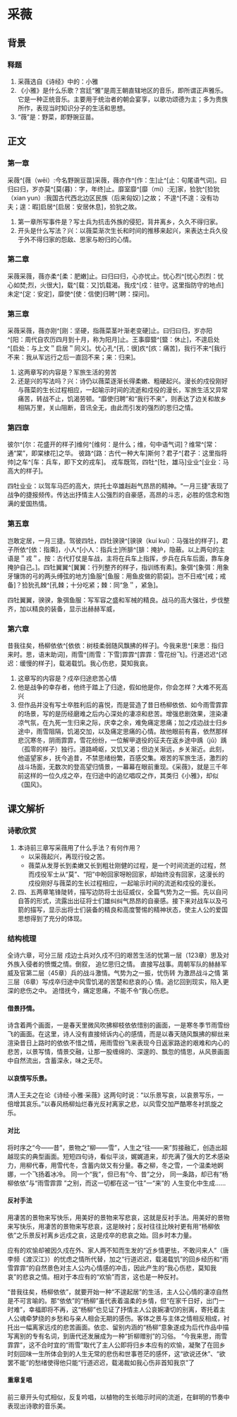 # 采薇

## 背景

### 释题
1. 采薇选自《诗经》中的：小雅
2. 《小雅》是什么乐歌？宫廷“雅”是周王朝直辖地区的音乐，即所谓正声雅乐。它是一种正统音乐。主要用于统治者的朝会宴享，以歌功颂德为主；多为贵族所作，表现当时知识分子的生活和思想。
3. “薇”是：野菜，即野豌豆苗。


## 正文
### 第一章

采薇^[薇（wēi）:今名野豌豆苗]采薇，薇亦作^[作：生]止^[止：句尾语气词]。曰归曰归，岁亦莫^[莫(暮)：字，年终]止。靡室靡^[靡（mi）:无]家，猃狁^[猃狁（xian yun）:我国古代西北边区民族（后来匈奴）]之故；
不遑^[不遑：没有功夫；遑：暇]启居^[启居：安居休息]，猃狁之故。

1. 第一章所写事件是？写士兵为抗击外族的侵犯，背井离乡，久久不得归家。
2. 开头是什么写法？兴：以薇菜渐次生长和时间的推移来起兴，来表达士兵久役于外不得归家的怨敌、思家与盼归的心情。

### 第二章

采薇采薇，薇亦柔^[柔：肥嫩]止。曰归曰归，心亦忧止。忧心烈^[忧心烈烈：忧心如焚;烈，火很大]，载^[载：又]饥载渴。我戍^[戍：驻守。这里指防守的地点]未定^[定：安定]，靡使^[使：信使]归聘^[聘：探问]。

### 第三章

采薇采薇，薇亦刚^[刚：坚硬，指薇菜茎叶渐老变硬]止。曰归曰归，岁亦阳^[阳：周代自农历四月到十月，称为阳月]止。王事靡盬^[盬：休止]，不遑启处^[启处：与上文＂启居＂同义]。忧心孔^[孔：很]疚^[疚：痛苦]，我行不来^[我行不来：我从军远行之后一直回不来；来：归来]。


1. 这两章写的内容是？军旅生活的劳苦
2. 还是兴的写法吗？兴：诗仍以薇菜逐渐长得柔嫩、粗硬起兴。漫长的戍役刚好与薇菜的生长过程相应，一起喻示时间的流逝和戍役的漫长，军旅生活又异常痛苦，转战不止，饥渴劳顿。“靡使归聘”和“我行不来”，则表达了边关和故乡相隔万里，关山阻断，音讯全无，由此而引发的强烈的思归之情。



### 第四章

彼尔^[尔：花盛开的样子]维何^[维何：是什么；维，句中语气词]？维常^[常：通“棠”，即棠棣花]之华。
彼路^[路：古代一种大车]斯何？君子^[君子：这里指将帅]之车^[车：兵车，即下文的戎车]。
戎车既驾，四牡^[牡，雄马]业业^[业业：马高大的样子]。

四牡业业：以驾车马匹的高大，烘托士卒雄赳赳气昂昂的精神。“一月三捷”表现了战争的捷报频传。传达出抒情主人公强烈的自豪感，高昂的斗志，必胜的信念和饱满的爱国热情。

### 第五章

岂敢定居，一月三捷。驾彼四牡，四牡骙骙^[骙骙（kuí kuí）：马强壮的样子]，君子所依^[依：指乘]，小人^[小人：指兵士]所腓^[腓：掩护，隐蔽。以上两句的主语是＂戎＂。按：古代打仗是车战，主将在兵车上指挥，步兵在兵车后面，靠车身掩护自己。]。四牡翼翼^[翼翼：行列整齐的样子，指训练有素]。象弭^[象弭：用象牙镶饰的弓的两头缚弦的地方]鱼服^[鱼服：用鱼皮做的箭袋]。岂不日戒^[戒；戒备]？猃狁孔棘^[孔棘；十分吃紧；棘：同“急＂，紧急]。

四牡翼翼，骙骙，象弭鱼服：写军容之盛和军械的精良。战马的高大强壮，步伐整齐，加以精良的装备，显示出赫赫军威，

### 第六章

昔我往矣，杨柳依依^[依依：树枝柔弱随风飘拂的样子]。今我来思^[来思：指归来时。思，语末助词]，雨雪^[雨雪：下雪]霏霏^[霏霏：雪花纷飞]。行道迟迟^[迟迟：缓慢的样子]，载渴载饥。我心伤悲，莫知我哀。

1. 这章写的内容是？戍卒归途悲苦心情
2. 他是战争的幸存者，他终于踏上了归途，假如他是你，你会怎样？大难不死高兴
3. 但作品并没有写士卒胜利后的喜悦，而是营造了昔日杨柳依依、如今雨雪霏霏的场景，写的是历经磨难之后内心深处的凄凉和悲苦。增强悲剧效果，渲染凄凉气氛，在九死一生归来之际，庆幸之余，难免痛定思痛；加之戍边战士归乡途中，雨雪阻隔，饥渴交加，以及痛定思痛的心情。故他眼前有喜，依然那样悲沉寒冬，阴雨霏霏，雪花纷纷，一位解甲退役的征夫在返乡途中踽（jǔ）踽（孤零的样子）独行。道路崎岖，又饥又渴；但边关渐远，乡关渐近。此刻，他遥望家乡，抚今追昔，不禁思绪纷繁，百感交集。艰苦的军旅生活，激烈的战斗场面，无数次的登高望归情景，一幕幕在眼前重现。《采薇》，就是三千年前这样的一位久戍之卒，在归途中的追忆唱叹之作，其类归《小雅》，却似《国风》。

## 课文解析

### 诗歌欣赏

1. 本诗前三章写采薇用了什么手法？有何作用？
	- 以采薇起兴，再现行役之苦。
	- 薇菜从发芽长到柔嫩又长到粗壮刚健的过程，是一个时间流逝的过程，然而戍役军士从“莫”、“阳”中盼回家呀盼回家，却始终没有回家，这漫长的戍役刚好与薇菜的生长过程相应，一起喻示时间的流逝和戍役的漫长。
2. 四、五两章笔锋陡转，描写边防将士出征威仪，全篇气势为之一振。先以自问自答的形式，流露出出征将士们雄纠纠气昂昂的自豪感。接下来对战车以及弓箭的描写，显示出将士们装备的精良和高度警惕的精神状态，使主人公的爱国思想得到了充分的体现。

### 结构梳理
全诗六章，可分三层
戍边士兵对久戍不归的艰苦生活的忧第一层（123章）思及对外族入侵者的愤慨之情。倒叙，
追忆思归之情。
直接写战事。周朝军队的赫赫军威及官第二层（45章）兵的战斗激情。气势为之一振，忧伤转
为激昂战斗之情
第三层（6章）写戍卒归途中风雪饥渴的苦楚和悲哀的心
情。追忆回到现实，陷入更深的悲伤之中。
追惜抚今，痛定思痛，不能不令“我心伤悲。

#### 借景抒情。
诗含着两个画面，一是春天里微风吹拂柳枝依依惜别的画面，一是寒冬季节雨雪纷飞的画面。在这里，诗人没有直接倾诉内心的感情，而是以春天随风飘拂的柳丝来渲染昔日上路时的依依不惜之情，用雨雪纷飞来表现今日返家路途的艰难和内心的悲苦，以景写情，情景交融，让那一股缠绵的、深邃的、飘忽的情思，从风景画面中自然流出，含蓄深永，味之无尽。

#### 以哀情写乐景。
清人王夫之在论《诗经·小雅·采薇》这两句时说：“以乐景写哀，以哀景写乐，一倍增其哀乐。”以春风杨柳灿烂春光反衬离家之悲，以风雪交加严酷寒冬衬凯旋之乐。

#### 对比

将时序之“今——昔”，景物之“柳——雪”，人生之“往——来”剪接融汇，创造出超越现实的典型画面。短短四句诗，看似平淡，娓娓道来，却充满了强大的艺术感染力，用柳代春，用雪代冬，含蓄内敛又有分量。春之柳，冬之雪，一个温柔地婀娜，一个飞扬着冰冷。
同一个“我”，但已有“今、昔”之分，
同一条路，却已有“杨柳依依”与“雨雪霏霏
”之别，而这一切都在这一“往”一“来”的
人生变化中生成……

#### 反衬手法
用凄苦的景物来写快乐，用美好的景物来写悲哀，这就是反衬手法。用美好的景物来写快乐，用凄苦的景物来写悲哀，这是映衬；反衬往往比映衬更有用“杨柳依依”之乐景反衬离乡远戍之哀，这是戍卒的悲哀之始。回乡时本力量。

应有的欢愉却被因久戍在外、家人两不知而生发的“近乡情更怯，不敢问来人”（唐李频《渡汉江》）的忧虑之情所代替，加之“行道迟迟，载渴载饥”的回乡经历和“雨雪霏霏”的自然景色对主人公内心情感的冲击，因此产生的“我心伤悲，莫知我哀”的悲哀之情。相对于本应有的“欢愉”而言，这也是一种反衬。

“昔我往矣，杨柳依依”，就要开始一种“不遑起居”的生活，主人公心情的凄凉自然是不可言喻的。那“依依”的“杨柳”虽代表着温柔的乡情，但“在家千日好，出门一时难”，幸福即将不再，这“杨柳”也见证了抒情主人公哀婉凄切的别离，寄托着主人公魂牵梦绕的乡愁和与亲人相会无期的感伤。客体之景与主体之情相反相成，衬托出一幅离家远戍的悲苦画面。依恋、留别内涵的“杨柳”意象遂成为后代作品中描写离别的专有名词，到唐代还发展成为一种“折柳赠别”的习俗。
“今我来思，雨雪霏霏”，这不合时宜的“雨雪”取代了主人公即将归乡本应有的欢愉，凝聚了在回乡时刻回味一生所体会到的人生无常的悲伤和世事苍茫的感怀，这“欲说还休”、“欲罢不能”的愁绪使得他只能“行道迟迟，载渴裁如我心伤非首知我京”了

#### 重章复唱
前三章开头句式相似，反复吟唱，以植物的生长暗示时间的流逝，在鲜明的节奏中表现出诗歌的音乐美。
